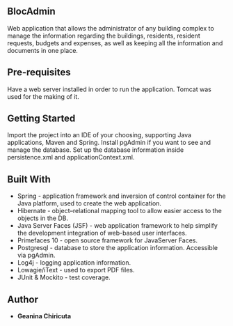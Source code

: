 ## BlocAdmin
Web application that allows the administrator of any building complex to manage the information regarding the buildings, residents, resident requests, budgets and expenses, as well as keeping all the information and documents in one place.

## Pre-requisites
Have a web server installed in order to run the application. Tomcat was used for the making of it.

## Getting Started
Import the project into an IDE of your choosing, supporting Java applications, Maven and Spring.
Install pgAdmin if you want to see and manage the database. Set up the database information inside persistence.xml and applicationContext.xml.

## Built With
* Spring - application framework and inversion of control container for the Java platform, used to create the web application.
* Hibernate - object–relational mapping tool to allow easier access to the objects in the DB.
* Java Server Faces (JSF) - web application framework to help simplify the development integration of web-based user interfaces.
* Primefaces 10 - open source framework for JavaServer Faces.
* Postgresql - database to store the application information. Accessible via pgAdmin.
* Log4j - logging application information.
* Lowagie/iText - used to export PDF files.
* JUnit & Mockito - test coverage.

## Author
* **Geanina Chiricuta**
